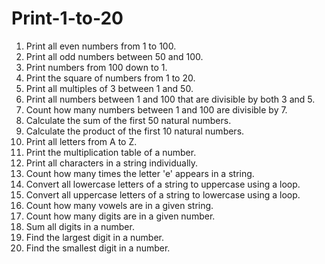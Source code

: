 # Print-1-to-20
1. Print all even numbers from 1 to 100.  
2. Print all odd numbers between 50 and 100.  
3. Print numbers from 100 down to 1.  
4. Print the square of numbers from 1 to 20.  
5. Print all multiples of 3 between 1 and 50.  
6. Print all numbers between 1 and 100 that are divisible by both 3 and 5.  
7. Count how many numbers between 1 and 100 are divisible by 7.  
8. Calculate the sum of the first 50 natural numbers.  
9. Calculate the product of the first 10 natural numbers.  
10. Print all letters from A to Z.  
11. Print the multiplication table of a number.  
12. Print all characters in a string individually.  
13. Count how many times the letter 'e' appears in a string.  
14. Convert all lowercase letters of a string to uppercase using a loop.  
15. Convert all uppercase letters of a string to lowercase using a loop.  
16. Count how many vowels are in a given string.  
17. Count how many digits are in a given number.
18.  Sum all digits in a number.  
19. Find the largest digit in a number.  
20. Find the smallest digit in a number.  

